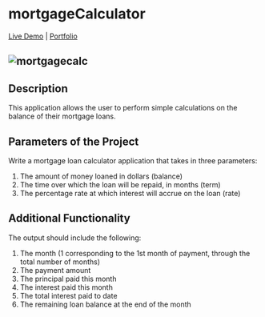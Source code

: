 # mortgageCalculator
[Live Demo](https://nifty-fermat-3928bb.netlify.app/app.html) |
[Portfolio](https://kaseywahl.io/)

![mortgagecalc](https://user-images.githubusercontent.com/77030627/115626909-c4434f00-a2c3-11eb-900f-f908d829d493.png)
---
## Description
This application allows the user to perform simple calculations on the balance of their mortgage loans.

## Parameters of the Project
Write a mortgage loan calculator application that takes in three parameters:

1. The amount of money loaned in dollars (balance)
2. The time over which the loan will be repaid, in months (term)
3. The percentage rate at which interest will accrue on the loan (rate)

## Additional Functionality

The output should include the following:

1. The month (1 corresponding to the 1st month of payment, through the total number of months)
2. The payment amount
3. The principal paid this month
4. The interest paid this month
5. The total interest paid to date
6. The remaining loan balance at the end of the month
